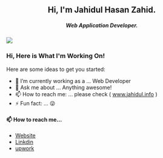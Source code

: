 <h2 align="center">Hi, I'm Jahidul Hasan Zahid.</h2>
<h5 align="center">Web Application Developer.</h5>
<img src="https://anku255.github.io/assets/img/posts/hello-world.jpg" align="center"/>

### Hi, Here is What I'm Working On!

Here are some ideas to get you started:

- 🔭 I’m currently working as a ... Web Developer
- 💬 Ask me about ... Anything awesome!
- 📫 How to reach me: ... please check ( www.jahidul.info )
- ⚡ Fun fact: ... 😜

#### 📫 How to reach me...

- [Website](http://jahidul.info)
- [Linkdin](https://www.linkedin.com/in/jahidulhasanzahid/)
- [upwork](https://www.upwork.com/freelancers/~019cc34c7556a52d3f)
